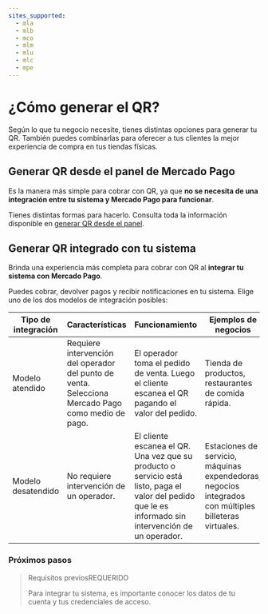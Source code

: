 ```yaml
---
sites_supported:
  - mla
  - mlb
  - mco
  - mlm
  - mlu
  - mlc
  - mpe
---
```


# ¿Cómo generar el QR?

Según lo que tu negocio necesite, tienes distintas opciones para generar tu QR. También puedes combinarlas para oferecer a tus clientes la mejor experiencia de compra en tus tiendas físicas.

## Generar QR desde el panel de Mercado Pago

Es la manera más simple para cobrar con QR, ya que **no se necesita de una integración entre tu sistema y Mercado Pago para funcionar**. 

Tienes distintas formas para hacerlo. Consulta toda la información disponible en [generar QR desde el panel](https://www.mercadopago.com.ar/developers/es/guides/qr-code/general-considerations/integrations-front/).

## Generar QR integrado con tu sistema

Brinda una experiencia más completa para cobrar con QR al **integrar tu sistema con Mercado Pago**.

Puedes cobrar, devolver pagos y recibir notificaciones en tu sistema. Elige uno de los dos modelos de integración posibles:

| Tipo de integración                                                        | Características                                                  | Funcionamiento |   Ejemplos de negocios |
| ------------------------------------------------------------ | ------------------------------------------------------------ | ----------------------- | ------------------------------------------------------------ |
| Modelo atendido | Requiere intervención del operador del punto de venta. Selecciona Mercado Pago como medio de pago. | El operador toma el pedido de venta. Luego el cliente escanea el QR pagando el valor del pedido. | Tienda de productos, restaurantes de comida rápida. |
| Modelo desatendido | No requiere intervención de un operador.  | El cliente escanea el QR. Una vez que su producto o servicio está listo, paga el valor del pedido que le es informado sin intervención de un operador. | Estaciones de servicio, máquinas expendedoras, negocios integrados con múltiples billeteras virtuales. |

### Próximos pasos

<div>
<a href="https://www.mercadopago.com.ar/developers/es/guides/qr-code/general-considerations/pre-requisites/" style="text-decoration:none;color:inherit">
<blockquote class="next-step-card next-step-card-left">
<p class="card-note-title">Requisitos previos<span class="card-status-tag card-status-tag-required">REQUERIDO</span></p>
 <p>Para integrar tu sistema, es importante conocer los datos de tu cuenta y tus credenciales de acceso.</p>
</blockquote>
</a>
</div>
<br/>
<br/>
<br/>
<br/>
<br/>
<br/>
<br/>